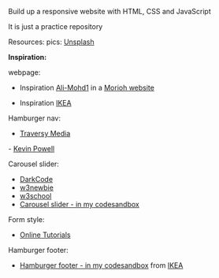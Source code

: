 Build up a responsive website with HTML, CSS and JavaScript

It is just a practice repository 

Resources:
pics: 
<a href="https://unsplash.com">Unsplash</a>

<b>Inspiration:</b>

webpage:
- Inspiration <a href="https://github.com/Ali-Mohd1">Ali-Mohd1</a> in a
<a href="https://morioh.com/p/94a32d20b8ac?f=5c21fb01c16e2556b555ab32&fbclid=IwAR0ehMguUeg4nYEQH43k07KnhYl1TD6uUwSHrBlQv_LTDYoY5phJgFspMFI">Morioh website</a>

- Inspiration <a href="https://www.ikea.com/gb/en/">IKEA</a>


Hamburger nav:
- <a href="https://www.youtube.com/watch?v=b3OKONiAA80&t=328s&ab_channel=KevinPowell">Traversy Media
</a>
- <a href="https://www.youtube.com/watch?v=DZg6UfS5zYg&t=1642s&ab_channel=TraversyMedia">Kevin Powell
</a>


Carousel slider:
- <a href="https://www.youtube.com/watch?v=9Irz0c-6UGw">DarkCode</a>
- <a href="https://www.youtube.com/watch?v=pGHOaY4dhAA">w3newbie</a>
- <a href="https://www.w3schools.com/howto/howto_js_slideshow.asp">w3school</a>
- <a href="https://codesandbox.io/s/carousel-slider-u6l9g?file=/index.html:1545-1622 ">Carousel slider - in my codesandbox </a>


Form style: 
- <a href="https://www.youtube.com/watch?v=BKhoo6RSEDU&ab_channel=OnlineTutorials">Online Tutorials</a>

Hamburger footer: 
- <a href="https://codesandbox.io/s/hamburger-footer-x2gbf?file=/style.css:3266-3297">Hamburger footer - in my codesandbox</a> from <a href="https://www.ikea.com/gb/en/new/">IKEA</a>
